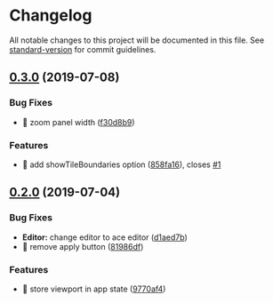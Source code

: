 # Changelog

All notable changes to this project will be documented in this file. See [standard-version](https://github.com/conventional-changelog/standard-version) for commit guidelines.

## [0.3.0](https://github.com/device25/style-editor/compare/v0.2.0...v0.3.0) (2019-07-08)


### Bug Fixes

* 🐛 zoom panel width ([f30d8b9](https://github.com/device25/style-editor/commit/f30d8b9))


### Features

* 🎸 add showTileBoundaries option ([858fa16](https://github.com/device25/style-editor/commit/858fa16)), closes [#1](https://github.com/device25/style-editor/issues/1)



## [0.2.0](https://github.com/device25/style-editor/compare/v0.1.0...v0.2.0) (2019-07-04)


### Bug Fixes

* **Editor:** change editor to ace editor ([d1aed7b](https://github.com/device25/style-editor/commit/d1aed7b))
* 🐛 remove apply button ([81986df](https://github.com/device25/style-editor/commit/81986df))


### Features

* 🎸 store viewport in app state ([9770af4](https://github.com/device25/style-editor/commit/9770af4))
